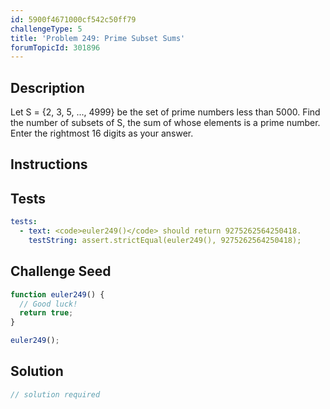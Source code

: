 ```yaml
---
id: 5900f4671000cf542c50ff79
challengeType: 5
title: 'Problem 249: Prime Subset Sums'
forumTopicId: 301896
---
```


## Description
<section id='description'>
Let S = {2, 3, 5, ..., 4999} be the set of prime numbers less than 5000.
Find the number of subsets of S, the sum of whose elements is a prime number.
Enter the rightmost 16 digits as your answer.
</section>

## Instructions
<section id='instructions'>

</section>

## Tests
<section id='tests'>

```yml
tests:
  - text: <code>euler249()</code> should return 9275262564250418.
    testString: assert.strictEqual(euler249(), 9275262564250418);

```

</section>

## Challenge Seed
<section id='challengeSeed'>

<div id='js-seed'>

```js
function euler249() {
  // Good luck!
  return true;
}

euler249();
```

</div>



</section>

## Solution
<section id='solution'>

```js
// solution required
```

</section>
